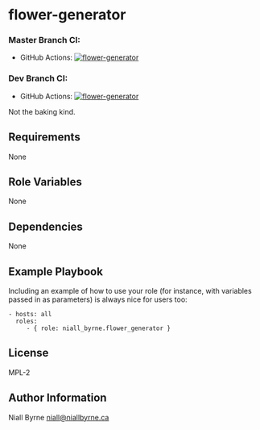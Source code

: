 # flower-generator

### Master Branch CI:
- GitHub Actions: [![flower-generator](https://github.com/niall-byrne/flower-generator/actions/workflows/workflow-push.yml/badge.svg?branch=master)](https://github.com/niall-byrne/flower-generator/actions/workflows/workflow-push.yml)

### Dev Branch CI:
- GitHub Actions: [![flower-generator](https://github.com/niall-byrne/flower-generator/actions/workflows/workflow-push.yml/badge.svg?branch=dev)](https://github.com/niall-byrne/flower-generator/actions/workflows/workflow-push.yml)

Not the baking kind.

Requirements
------------

None


Role Variables
--------------

None   

Dependencies
------------

None

Example Playbook
----------------

Including an example of how to use your role (for instance, with variables passed in as parameters) is always nice for users too:

    - hosts: all
      roles:
         - { role: niall_byrne.flower_generator }

License
-------

MPL-2

Author Information
------------------

Niall Byrne <niall@niallbyrne.ca>
